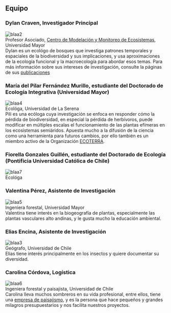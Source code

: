 ## Equipo   

### Dylan Craven, Investigador Principal  
![blaa2](/images/dylancraven2.png)  
Profesor Asociado, [Centro de Modelación y Monitoreo de Ecosistemas](https://cem.umayor.cl/), Universidad Mayor  
Dylan es un ecológo de bosques que investiga patrones temporales y espaciales de la biodiversidad y sus implicaciones, y usa aproximaciones de la ecología funcional y la macroecología para abordar esos temas. Para más información sobre sus intereses de investigación, consulte la páginas de sus [publicaciones](/publications)   

### María del Pilar Fernández Murillo, estudiante del Doctorado de Ecología Integrativa (Universidad Mayor)  
![blaa4](/images/Pili.png)    
Ecológa, Universidad de La Serena  
Pili es una ecóloga cuya investigación se enfoca en responder cómo la pérdida de biodiversidad, en especial la pérdida de herbívoros, puede modificar en múltiples escalas el funcionamiento de las plantas efímeras en los ecosistemas semiáridos.
Apuesta mucho a la difusión de la ciencia como una herramienta para futuros cambios, por ello también es un miembro activo de la Organización [ECOTERRA](https://ongecoterra.org/).

### Fiorella Gonzales Guillén, estudiante del Doctorado de Ecología (Pontificia Universidad Católica de Chile)  
![blaa7](/images/Pili.png)    
Ecológa

### Valentina Pérez, Asistente de Investigación  
![blaa5](/images/ValentinaPerez.png)    
Ingeniera  forestal, Universidad Mayor  
Valentina tiene interés en la biogeografía de plantas, especialmente las plantas vasculares alto andinas, y le gusta mucho la educación ambiental.   

### Elias Encina, Asistente de Investigación
![blaa3](/images/Elias2020.png)    
Geógrafo, Universidad de Chile  
Elias tiene interés principalmente en los insectos y quiere documentar su diversidad.   

### Carolina Córdova, Logística  
![blaa6](/images/carola.png)    
Ingeniera forestal y paisajista, Universidad de Chile  
Carolina lleva muchos sombreros en su vida profesional, entre ellos, tiene una [empresa de paisajismo](https://weinmannia.cl/), y es la persona que hace pequeños y grandes milagros presupuestarios y nos facilita nuestros proyectos. 
